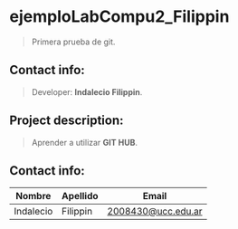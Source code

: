 # ejemploLabCompu2_Filippin
> Primera prueba de git.

## Contact info:
> Developer: **Indalecio Filippin**.

## Project description:
> Aprender a utilizar **GIT HUB**.

## Contact info:
| Nombre | Apellido | Email |
| ------ | -------- | ----- |
| Indalecio | Filippin | 2008430@ucc.edu.ar |
